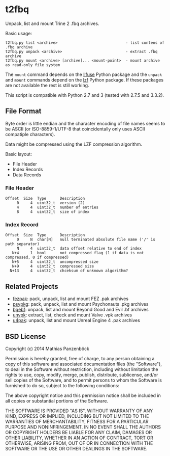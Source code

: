 t2fbq
=====

Unpack, list and mount Trine 2 .fbq archives.

Basic usage:

	t2fbq.py list <archive>                              - list contens of .fbq archive
	t2fbq.py unpack <archive>                            - extract .fbq archive
	t2fbq.py mount <archive> [archive]... <mount-point>  - mount archive as read-only file system

The `mount` command depends on the [llfuse](https://code.google.com/p/python-llfuse/)
Python package and the `unpack` and `mount` commands depend on the
[lzf](https://github.com/teepark/python-lzf) Python package. If these packages are not
available the rest is still working.

This script is compatible with Python 2.7 and 3 (tested with 2.7.5 and 3.3.2).

File Format
-----------

Byte order is little endian and the character encoding of file names seems to
be ASCII (or ISO-8859-1/UTF-8 that coincidentally only uses ASCII compatiple
characters).

Data might be compressed using the LZF compression algorithm.

Basic layout:

 * File Header
 * Index Records
 * Data Records

### File Header

	Offset  Size  Type      Description
	     0     4  uint32_t  version (2)
	     4     4  uint32_t  number of entries
	     8     4  uint32_t  size of index

### Index Record

	Offset  Size  Type      Description
	     0     N  char[N]   null terminated absolute file name ('/' is path separator)
	     N     4  uint32_t  data offset relative to end of index
	   N+4     1  bool      not compressed flag (1 if data is not compressed, 0 if compressed)
	   N+5     4  uint32_t  uncompressed size
	   N+9     4  uint32_t  compressed size
	  N+13     4  uint32_t  chceksum of unknown algorithm?

Related Projects
----------------

 * [fezpak](https://github.com/panzi/fezpak): pack, unpack, list and mount FEZ .pak archives
 * [psypkg](https://github.com/panzi/psypkg): pack, unpack, list and mount Psychonauts .pkg archives
 * [bgebf](https://github.com/panzi/bgebf): unpack, list and mount Beyond Good and Evil .bf archives
 * [unvpk](https://bitbucket.org/panzi/unvpk): extract, list, check and mount Valve .vpk archives
 * [u4pak](https://github.com/panzi/u4pak): unpack, list and mount Unreal Engine 4 .pak archives

BSD License
-----------
Copyright (c) 2014 Mathias Panzenböck

Permission is hereby granted, free of charge, to any person obtaining a copy
of this software and associated documentation files (the "Software"), to deal
in the Software without restriction, including without limitation the rights
to use, copy, modify, merge, publish, distribute, sublicense, and/or sell
copies of the Software, and to permit persons to whom the Software is
furnished to do so, subject to the following conditions:

The above copyright notice and this permission notice shall be included in
all copies or substantial portions of the Software.

THE SOFTWARE IS PROVIDED "AS IS", WITHOUT WARRANTY OF ANY KIND, EXPRESS OR
IMPLIED, INCLUDING BUT NOT LIMITED TO THE WARRANTIES OF MERCHANTABILITY,
FITNESS FOR A PARTICULAR PURPOSE AND NONINFRINGEMENT. IN NO EVENT SHALL THE
AUTHORS OR COPYRIGHT HOLDERS BE LIABLE FOR ANY CLAIM, DAMAGES OR OTHER
LIABILITY, WHETHER IN AN ACTION OF CONTRACT, TORT OR OTHERWISE, ARISING FROM,
OUT OF OR IN CONNECTION WITH THE SOFTWARE OR THE USE OR OTHER DEALINGS IN
THE SOFTWARE.
